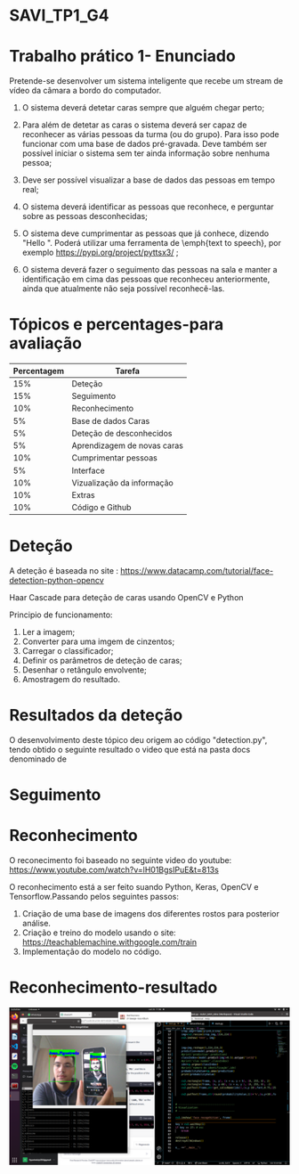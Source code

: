 # SAVI_TP1_G4

# Trabalho prático 1- Enunciado

Pretende-se desenvolver um sistema inteligente que recebe um stream de vídeo da câmara a bordo do computador.

 1. O sistema deverá detetar caras sempre que alguém chegar perto;

 2. Para além de detetar as caras o sistema deverá ser capaz de reconhecer as várias pessoas da turma (ou do grupo). Para isso pode funcionar com uma base de dados pré-gravada. Deve também ser possível iniciar o sistema sem ter ainda informação sobre nenhuma pessoa;

 3. Deve ser possível visualizar a base de dados das pessoas em tempo real;

 4. O sistema deverá identificar as pessoas que reconhece, e perguntar sobre as pessoas desconhecidas;

 5. O sistema deve cumprimentar as pessoas que já conhece, dizendo "Hello <nome da pessoa>". Poderá utilizar uma ferramenta de \emph{text to speech}, por exemplo https://pypi.org/project/pyttsx3/ ;

 6. O sistema deverá fazer o seguimento das pessoas na sala e manter a identificação em cima das pessoas que reconheceu anteriormente, ainda que atualmente não seja possível reconhecê-las.

 # Tópicos e percentages-para avaliação

  | Percentagem  | Tarefa |
| ------------- | ------------- |
  |15%| Deteção|
  |15%| Seguimento|
  |10%| Reconhecimento|
  |5%| Base de dados Caras|
  |5%| Deteção de desconhecidos|
  |5%| Aprendizagem de novas caras|
  |10%| Cumprimentar pessoas|
  |5%| Interface|
  |10%| Vizualização da informação|
  |10%| Extras|
  |10%| Código e Github|

  # Deteção
  A deteção é baseada no site : https://www.datacamp.com/tutorial/face-detection-python-opencv
  
  Haar Cascade para deteção de caras usando OpenCV e Python

  Principio de funcionamento:
    
1. Ler a imagem;  
2. Converter para uma imgem de cinzentos;  
3. Carregar o classificador;  
4. Definir os parâmetros de deteção de caras;
5. Desenhar o retângulo envolvente;
6. Amostragem do resultado.

  # Resultados da deteção
  O desenvolvimento deste tópico deu origem ao código "detection.py", tendo obtido o seguinte resultado o video que está na pasta docs denominado de
  
  



# Seguimento

# Reconhecimento
  O reconecimento foi baseado no seguinte video do youtube:
  https://www.youtube.com/watch?v=lH01BgsIPuE&t=813s

  O reconhecimento está a ser feito suando Python, Keras, OpenCV e Tensorflow.Passando pelos seguintes passos:

  1. Criação de uma base de imagens dos diferentes rostos para posterior análise.
  2. Criação e treino do modelo usando o site: https://teachablemachine.withgoogle.com/train
  3. Implementação do modelo no código.
# Reconhecimento-resultado
![Alt text](</docs/Screenshot from 2023-10-26 11-06-09.png>)



